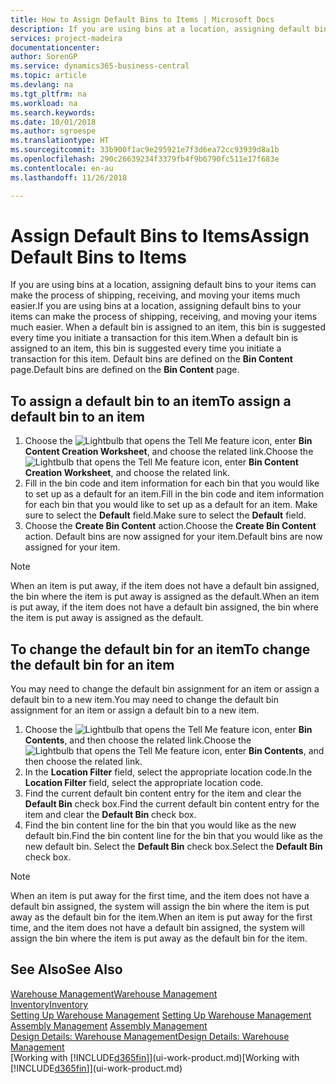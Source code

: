 ```yaml
---
title: How to Assign Default Bins to Items | Microsoft Docs
description: If you are using bins at a location, assigning default bins to your items can make the process of shipping, receiving, and moving your items much easier. When a default bin is assigned to an item, this bin is suggested every time you initiate a transaction for this item.
services: project-madeira
documentationcenter: 
author: SorenGP
ms.service: dynamics365-business-central
ms.topic: article
ms.devlang: na
ms.tgt_pltfrm: na
ms.workload: na
ms.search.keywords: 
ms.date: 10/01/2018
ms.author: sgroespe
ms.translationtype: HT
ms.sourcegitcommit: 33b900f1ac9e295921e7f3d6ea72cc93939d8a1b
ms.openlocfilehash: 290c26639234f3379fb4f9b6790fc511e17f683e
ms.contentlocale: en-au
ms.lasthandoff: 11/26/2018

---
```

# <a name="assign-default-bins-to-items"></a><span data-ttu-id="6ef4f-104">Assign Default Bins to Items</span><span class="sxs-lookup"><span data-stu-id="6ef4f-104">Assign Default Bins to Items</span></span>
<span data-ttu-id="6ef4f-105">If you are using bins at a location, assigning default bins to your items can make the process of shipping, receiving, and moving your items much easier.</span><span class="sxs-lookup"><span data-stu-id="6ef4f-105">If you are using bins at a location, assigning default bins to your items can make the process of shipping, receiving, and moving your items much easier.</span></span> <span data-ttu-id="6ef4f-106">When a default bin is assigned to an item, this bin is suggested every time you initiate a transaction for this item.</span><span class="sxs-lookup"><span data-stu-id="6ef4f-106">When a default bin is assigned to an item, this bin is suggested every time you initiate a transaction for this item.</span></span> <span data-ttu-id="6ef4f-107">Default bins are defined on the **Bin Content** page.</span><span class="sxs-lookup"><span data-stu-id="6ef4f-107">Default bins are defined on the **Bin Content** page.</span></span>  

## <a name="to-assign-a-default-bin-to-an-item"></a><span data-ttu-id="6ef4f-108">To assign a default bin to an item</span><span class="sxs-lookup"><span data-stu-id="6ef4f-108">To assign a default bin to an item</span></span>
1.  <span data-ttu-id="6ef4f-109">Choose the ![Lightbulb that opens the Tell Me feature](media/ui-search/search_small.png "Tell me what you want to do") icon, enter **Bin Content Creation Worksheet**, and choose the related link.</span><span class="sxs-lookup"><span data-stu-id="6ef4f-109">Choose the ![Lightbulb that opens the Tell Me feature](media/ui-search/search_small.png "Tell me what you want to do") icon, enter **Bin Content Creation Worksheet**, and choose the related link.</span></span>  
2.  <span data-ttu-id="6ef4f-110">Fill in the bin code and item information for each bin that you would like to set up as a default for an item.</span><span class="sxs-lookup"><span data-stu-id="6ef4f-110">Fill in the bin code and item information for each bin that you would like to set up as a default for an item.</span></span> <span data-ttu-id="6ef4f-111">Make sure to select the **Default** field.</span><span class="sxs-lookup"><span data-stu-id="6ef4f-111">Make sure to select the **Default** field.</span></span>  
3.  <span data-ttu-id="6ef4f-112">Choose the **Create Bin Content** action.</span><span class="sxs-lookup"><span data-stu-id="6ef4f-112">Choose the **Create Bin Content** action.</span></span> <span data-ttu-id="6ef4f-113">Default bins are now assigned for your item.</span><span class="sxs-lookup"><span data-stu-id="6ef4f-113">Default bins are now assigned for your item.</span></span>  

> [!NOTE]  
>  <span data-ttu-id="6ef4f-114">When an item is put away, if the item does not have a default bin assigned, the bin where the item is put away is assigned as the default.</span><span class="sxs-lookup"><span data-stu-id="6ef4f-114">When an item is put away, if the item does not have a default bin assigned, the bin where the item is put away is assigned as the default.</span></span>  

## <a name="to-change-the-default-bin-for-an-item"></a><span data-ttu-id="6ef4f-115">To change the default bin for an item</span><span class="sxs-lookup"><span data-stu-id="6ef4f-115">To change the default bin for an item</span></span>  
<span data-ttu-id="6ef4f-116">You may need to change the default bin assignment for an item or assign a default bin to a new item.</span><span class="sxs-lookup"><span data-stu-id="6ef4f-116">You may need to change the default bin assignment for an item or assign a default bin to a new item.</span></span>    
1.  <span data-ttu-id="6ef4f-117">Choose the ![Lightbulb that opens the Tell Me feature](media/ui-search/search_small.png "Tell me what you want to do") icon, enter **Bin Contents**, and then choose the related link.</span><span class="sxs-lookup"><span data-stu-id="6ef4f-117">Choose the ![Lightbulb that opens the Tell Me feature](media/ui-search/search_small.png "Tell me what you want to do") icon, enter **Bin Contents**, and then choose the related link.</span></span>  
2.  <span data-ttu-id="6ef4f-118">In the **Location Filter** field, select the appropriate location code.</span><span class="sxs-lookup"><span data-stu-id="6ef4f-118">In the **Location Filter** field, select the appropriate location code.</span></span>  
3.  <span data-ttu-id="6ef4f-119">Find the current default bin content entry for the item and clear the **Default Bin** check box.</span><span class="sxs-lookup"><span data-stu-id="6ef4f-119">Find the current default bin content entry for the item and clear the **Default Bin** check box.</span></span>  
4.  <span data-ttu-id="6ef4f-120">Find the bin content line for the bin that you would like as the new default bin.</span><span class="sxs-lookup"><span data-stu-id="6ef4f-120">Find the bin content line for the bin that you would like as the new default bin.</span></span> <span data-ttu-id="6ef4f-121">Select the **Default Bin** check box.</span><span class="sxs-lookup"><span data-stu-id="6ef4f-121">Select the **Default Bin** check box.</span></span>  

> [!NOTE]  
>  <span data-ttu-id="6ef4f-122">When an item is put away for the first time, and the item does not have a default bin assigned, the system will assign the bin where the item is put away as the default bin for the item.</span><span class="sxs-lookup"><span data-stu-id="6ef4f-122">When an item is put away for the first time, and the item does not have a default bin assigned, the system will assign the bin where the item is put away as the default bin for the item.</span></span>  

## <a name="see-also"></a><span data-ttu-id="6ef4f-123">See Also</span><span class="sxs-lookup"><span data-stu-id="6ef4f-123">See Also</span></span>  
[<span data-ttu-id="6ef4f-124">Warehouse Management</span><span class="sxs-lookup"><span data-stu-id="6ef4f-124">Warehouse Management</span></span>](warehouse-manage-warehouse.md)  
[<span data-ttu-id="6ef4f-125">Inventory</span><span class="sxs-lookup"><span data-stu-id="6ef4f-125">Inventory</span></span>](inventory-manage-inventory.md)  
<span data-ttu-id="6ef4f-126">[Setting Up Warehouse Management](warehouse-setup-warehouse.md)   </span><span class="sxs-lookup"><span data-stu-id="6ef4f-126">[Setting Up Warehouse Management](warehouse-setup-warehouse.md)   </span></span>  
<span data-ttu-id="6ef4f-127">[Assembly Management](assembly-assemble-items.md)  </span><span class="sxs-lookup"><span data-stu-id="6ef4f-127">[Assembly Management](assembly-assemble-items.md)  </span></span>  
[<span data-ttu-id="6ef4f-128">Design Details: Warehouse Management</span><span class="sxs-lookup"><span data-stu-id="6ef4f-128">Design Details: Warehouse Management</span></span>](design-details-warehouse-management.md)  
<span data-ttu-id="6ef4f-129">[Working with [!INCLUDE[d365fin](includes/d365fin_md.md)]](ui-work-product.md)</span><span class="sxs-lookup"><span data-stu-id="6ef4f-129">[Working with [!INCLUDE[d365fin](includes/d365fin_md.md)]](ui-work-product.md)</span></span>

